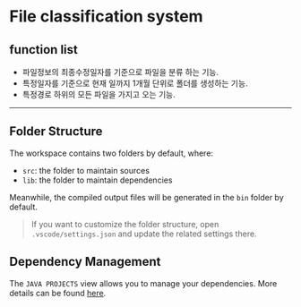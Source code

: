 # File classification system
## function list
 - 파일정보의 최종수정일자를 기준으로 파일을 분류 하는 기능.
 - 특정일자를 기준으로 현재 일까지 1개월 단위로 폴더를 생성하는 기능.
 - 특정경로 하위의 모든 파일을 가지고 오는 기능.

---
## Folder Structure

The workspace contains two folders by default, where:

- `src`: the folder to maintain sources
- `lib`: the folder to maintain dependencies

Meanwhile, the compiled output files will be generated in the `bin` folder by default.

> If you want to customize the folder structure, open `.vscode/settings.json` and update the related settings there.

## Dependency Management

The `JAVA PROJECTS` view allows you to manage your dependencies. More details can be found [here](https://github.com/microsoft/vscode-java-dependency#manage-dependencies).
